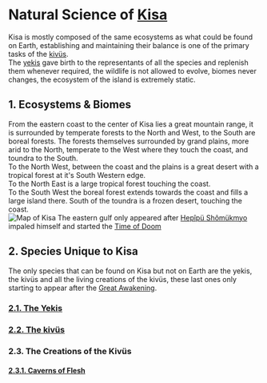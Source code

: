 
# Natural Science of [Kisa](../Kivümi%20Language/Kivümi%20Dictionary/Kisa.md)

Kisa is mostly composed of the same ecosystems as what could be found on Earth, establishing and maintaining their balance is one of the primary tasks of the [kivüs](./Unique%20Species/kivü.md).  
The [yekis](./Unique%20Species/yeki.md) gave birth to the representants of all the species and replenish them whenever required, the wildlife is not allowed to evolve, biomes never changes, the ecosystem of the island is extremely static.

## 1. Ecosystems & Biomes

From the eastern coast to the center of Kisa lies a great mountain range, it is surrounded by temperate forests to the North and West, to the South are boreal forests. The forests themselves surrounded by grand plains, more arid to the North, temperate to the West where they touch the coast, and toundra to the South.  
To the North West, between the coast and the plains is a great desert with a tropical forest at it's South Western edge.  
To the North East is a large tropical forest touching the coast.  
To the South West the boreal forest extends towards the coast and fills a large island there.
South of the toundra is a frozen desert, touching the coast.  
![Map of Kisa](../Pictures/Maps/KisaPrototype.png)
The eastern gulf only appeared after [Hepîpü Shômükmyo](../Characters/Hepîpü%20Shômükmyo.md) impaled himself and started the [Time of Doom](<../History of Kisa.md#3-time-of-doom>)

## 2. Species Unique to Kisa

The only species that can be found on Kisa but not on Earth are the yekis, the kivüs and all the living creations of the kivüs, these last ones only starting to appear after the [Great Awakening](<../History of Kisa.md#211-0---the-great-awakening>).  

### [2.1. The Yekis](./Unique%20Species/yeki.md)

### [2.2. The kivüs](./Unique%20Species/kivü.md)

### 2.3. The Creations of the Kivüs

#### [2.3.1. Caverns of Flesh](./Unique%20Species/Caverns%20of%20Flesh.md)